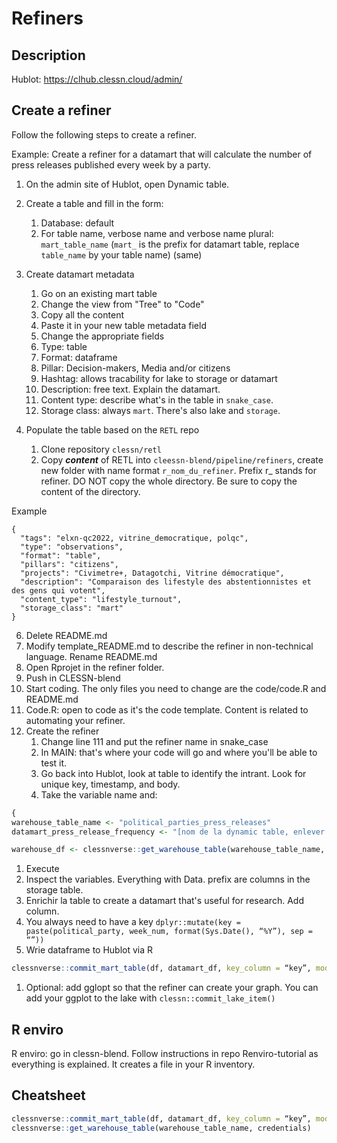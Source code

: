 # Refiners

## Description

Hublot: https://clhub.clessn.cloud/admin/

## Create a refiner

Follow the following steps to create a refiner.

Example: Create a refiner for a datamart that will calculate the number of press releases published every week by a party.

1. On the admin site of Hublot, open Dynamic table. 
2. Create a table and fill in the form:
    1. Database: default
    2. For table name, verbose name and verbose name plural: `mart_table_name` (`mart_` is the prefix for datamart table, replace `table_name` by your table name) (same)
4. Create datamart metadata

    1. Go on an existing mart table
    2. Change the view from "Tree" to "Code"
    3. Copy all the content
    4. Paste it in your new table metadata field
    5. Change the appropriate fields 
    1. Type: table
    2. Format: dataframe
    3. Pillar: Decision-makers, Media and/or citizens
    4. Hashtag: allows tracability for lake to storage or datamart
    5. Description: free text. Explain the datamart. 
    6. Content type: describe what's in the table in `snake_case`.
    7. Storage class: always `mart`. There's also lake and `storage`.
5. Populate the table based on the `RETL` repo
    1. Clone repository `clessn/retl`
    2. Copy ***content*** of RETL into `cleessn-blend/pipeline/refiners`, create new folder with name format `r_nom_du_refiner`. Prefix r_ stands for refiner.
          DO NOT copy the whole directory. Be sure to copy the content of the directory.

Example

```
{
  "tags": "elxn-qc2022, vitrine_democratique, polqc",
  "type": "observations",
  "format": "table",
  "pillars": "citizens",
  "projects": "Civimetre+, Datagotchi, Vitrine démocratique",
  "description": "Comparaison des lifestyle des abstentionnistes et des gens qui votent",
  "content_type": "lifestyle_turnout",
  "storage_class": "mart"
}
```

6. Delete README.md
7. Modify template_README.md to describe the refiner in non-technical language. Rename README.md
9. Open Rprojet in the refiner folder.
10. Push in CLESSN-blend
11. Start coding. The only files you need to change are the code/code.R and README.md  
12. Code.R: open to code as it's the code template. Content is related to automating your refiner.
13. Create the refiner
    1. Change line 111 and put the refiner name in snake_case 
    2. In MAIN: that's where your code will go and where you'll be able to test it.
    3. Go back into Hublot, look at table to identify the intrant. Look for unique key, timestamp, and body. 
    4. Take the variable name and:

```r
{
warehouse_table_name <- "political_parties_press_releases"
datamart_press_release_frequency <- "[nom de la dynamic table, enlever préfixe]"

warehouse_df <- clessnverse::get_warehouse_table(warehouse_table_name, credentials)
```

1. Execute
2. Inspect the variables. Everything with Data. prefix are columns in the storage table.
3. Enrichir la table to create a datamart that's useful for research. Add column.
4. You always need to have a key `dplyr::mutate(key = paste(political_party, week_num, format(Sys.Date(), “%Y”), sep = “”))`
5. Wrie dataframe to Hublot via R

```r
clessnverse::commit_mart_table(df, datamart_df, key_column = “key”, mode = “refresh”, credentials)}
```

1. Optional: add gglopt so that the refiner can create your graph. You can add your ggplot to the lake with `clessn::commit_lake_item()`

## R enviro

R enviro: go in clessn-blend. Follow instructions in repo Renviro-tutorial as everything is explained. It creates a file in your R inventory.

## Cheatsheet

```r
clessnverse::commit_mart_table(df, datamart_df, key_column = “key”, mode = “refresh”, credentials)
clessnverse::get_warehouse_table(warehouse_table_name, credentials)
```
